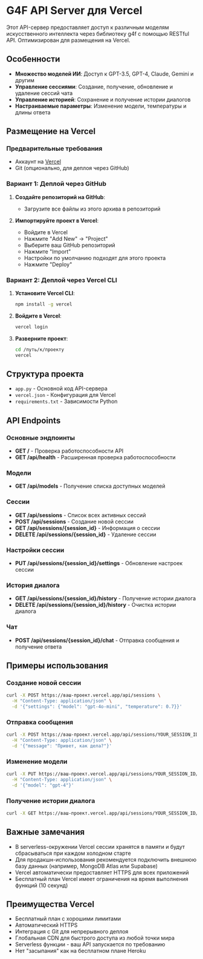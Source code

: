 # G4F API Server для Vercel

Этот API-сервер предоставляет доступ к различным моделям искусственного интеллекта через библиотеку g4f с помощью RESTful API. Оптимизирован для размещения на Vercel.

## Особенности

- **Множество моделей ИИ**: Доступ к GPT-3.5, GPT-4, Claude, Gemini и другим
- **Управление сессиями**: Создание, получение, обновление и удаление сессий чата
- **Управление историей**: Сохранение и получение истории диалогов
- **Настраиваемые параметры**: Изменение модели, температуры и длины ответа

## Размещение на Vercel

### Предварительные требования

- Аккаунт на [Vercel](https://vercel.com)
- Git (опционально, для деплоя через GitHub)

### Вариант 1: Деплой через GitHub

1. **Создайте репозиторий на GitHub**:
   - Загрузите все файлы из этого архива в репозиторий

2. **Импортируйте проект в Vercel**:
   - Войдите в Vercel
   - Нажмите "Add New" -> "Project"
   - Выберите ваш GitHub репозиторий
   - Нажмите "Import"
   - Настройки по умолчанию подходят для этого проекта
   - Нажмите "Deploy"

### Вариант 2: Деплой через Vercel CLI

1. **Установите Vercel CLI**:
   ```bash
   npm install -g vercel
   ```

2. **Войдите в Vercel**:
   ```bash
   vercel login
   ```

3. **Разверните проект**:
   ```bash
   cd /путь/к/проекту
   vercel
   ```

## Структура проекта

- `app.py` - Основной код API-сервера
- `vercel.json` - Конфигурация для Vercel
- `requirements.txt` - Зависимости Python

## API Endpoints

### Основные эндпоинты

- **GET /** - Проверка работоспособности API
- **GET /api/health** - Расширенная проверка работоспособности

### Модели

- **GET /api/models** - Получение списка доступных моделей

### Сессии

- **GET /api/sessions** - Список всех активных сессий
- **POST /api/sessions** - Создание новой сессии
- **GET /api/sessions/{session_id}** - Информация о сессии
- **DELETE /api/sessions/{session_id}** - Удаление сессии

### Настройки сессии

- **PUT /api/sessions/{session_id}/settings** - Обновление настроек сессии

### История диалога

- **GET /api/sessions/{session_id}/history** - Получение истории диалога
- **DELETE /api/sessions/{session_id}/history** - Очистка истории диалога

### Чат

- **POST /api/sessions/{session_id}/chat** - Отправка сообщения и получение ответа

## Примеры использования

### Создание новой сессии

```bash
curl -X POST https://ваш-проект.vercel.app/api/sessions \
  -H "Content-Type: application/json" \
  -d '{"settings": {"model": "gpt-4o-mini", "temperature": 0.7}}'
```

### Отправка сообщения

```bash
curl -X POST https://ваш-проект.vercel.app/api/sessions/YOUR_SESSION_ID/chat \
  -H "Content-Type: application/json" \
  -d '{"message": "Привет, как дела?"}'
```

### Изменение модели

```bash
curl -X PUT https://ваш-проект.vercel.app/api/sessions/YOUR_SESSION_ID/settings \
  -H "Content-Type: application/json" \
  -d '{"model": "gpt-4"}'
```

### Получение истории диалога

```bash
curl -X GET https://ваш-проект.vercel.app/api/sessions/YOUR_SESSION_ID/history
```

## Важные замечания

- В serverless-окружении Vercel сессии хранятся в памяти и будут сбрасываться при каждом холодном старте
- Для продакшн-использования рекомендуется подключить внешнюю базу данных (например, MongoDB Atlas или Supabase)
- Vercel автоматически предоставляет HTTPS для всех приложений
- Бесплатный план Vercel имеет ограничения на время выполнения функций (10 секунд)

## Преимущества Vercel

- Бесплатный план с хорошими лимитами
- Автоматический HTTPS
- Интеграция с Git для непрерывного деплоя
- Глобальная CDN для быстрого доступа из любой точки мира
- Serverless функции - ваш API запускается по требованию
- Нет "засыпания" как на бесплатном плане Heroku
